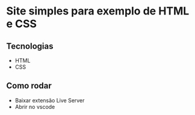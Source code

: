 # Site simples para exemplo de HTML e CSS

## Tecnologias
- HTML
- CSS

## Como rodar
- Baixar extensão Live Server
- Abrir no vscode